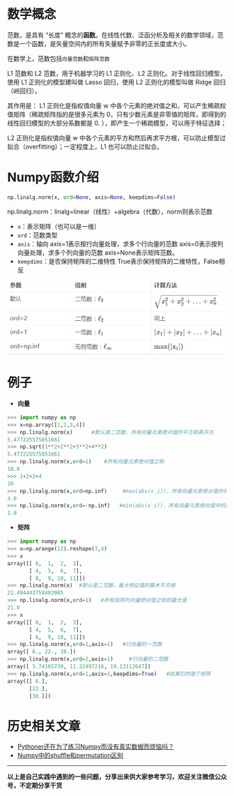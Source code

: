 # 数学概念
范数，是具有 “长度” 概念的**函数**。在线性代数、泛函分析及相关的数学领域，范数是一个函数，是矢量空间内的所有矢量赋予非零的正长度或大小。

在数学上，范数包括`向量范数`和`矩阵范数`

L1 范数和 L2 范数，用于机器学习的 L1 正则化、L2 正则化。对于线性回归模型，使用 L1 正则化的模型建叫做 Lasso 回归，使用 L2 正则化的模型叫做 Ridge 回归（岭回归）。

其作用是：
L1 正则化是指权值向量 w 中各个元素的绝对值之和，可以产生稀疏权值矩阵（稀疏矩阵指的是很多元素为 0，只有少数元素是非零值的矩阵，即得到的线性回归模型的大部分系数都是 0. ），即产生一个稀疏模型，可以用于特征选择；

L2 正则化是指权值向量 w 中各个元素的平方和然后再求平方根，可以防止模型过拟合（overfitting）；一定程度上，L1 也可以防止过拟合。
# Numpy函数介绍
```python
np.linalg.norm(x, ord=None, axis=None, keepdims=False)
```
np.linalg.norm：linalg=linear（线性）+algebra（代数），norm则表示范数

- `x`：表示矩阵（也可以是一维）
- `ord`：范数类型
- `axis`：轴向
axis=1表示按行向量处理，求多个行向量的范数
axis=0表示按列向量处理，求多个列向量的范数
axis=None表示矩阵范数。
- `keepdims`：是否保持矩阵的二维特性
True表示保持矩阵的二维特性，False相反

![范数](./images/6641583-695708a23e80c229.webp)

# 例子
- **向量**
```python
>>> import numpy as np
>>> x=np.array([1,2,3,4])
>>> np.linalg.norm(x)      #默认是二范数，所有向量元素绝对值的平方和再开方
5.477225575051661
>>> np.sqrt(1**2+2**2+3**2+4**2)
5.477225575051661
>>> np.linalg.norm(x,ord=1)    #所有向量元素绝对值之和
10.0
>>> 1+2+3+4
10
>>> np.linalg.norm(x,ord=np.inf)     #max(abs(x_i))，所有向量元素绝对值中的最大值
4.0
>>> np.linalg.norm(x,ord=-np.inf)   #min(abs(x_i))，所有向量元素绝对值中的最小值
1.0
```
- **矩阵**
```python
>>> import numpy as np
>>> x=np.arange(12).reshape(3,4)
>>> x
array([[ 0,  1,  2,  3],
       [ 4,  5,  6,  7],
       [ 8,  9, 10, 11]])
>>> np.linalg.norm(x)  #默认是二范数，最大特征值的算术平方根
22.494443758403985
>>> np.linalg.norm(x,ord=1)   #所有矩阵列向量绝对值之和的最大值
21.0
>>> x
array([[ 0,  1,  2,  3],
       [ 4,  5,  6,  7],
       [ 8,  9, 10, 11]])
>>> np.linalg.norm(x,ord=1,axis=1)   #行向量的一范数
array([ 6., 22., 38.])
>>> np.linalg.norm(x,ord=2,axis=1)     #行向量的二范数
array([ 3.74165739, 11.22497216, 19.13112647])
>>> np.linalg.norm(x,ord=1,axis=1,keepdims=True)   #结果仍然是个矩阵
array([[ 6.],
       [22.],
       [38.]])
```
# 历史相关文章
- [Pythoner还在为了练习Numpy而没有真实数据而烦恼吗？](./Pythonner还在为了练习Numpy而没有真实数据而烦恼吗？.md)
- [Numpy中的shuffle和permutation区别](./Numpy中的shuffle和permutation区别.md)

**************************************************************************
**以上是自己实践中遇到的一些问题，分享出来供大家参考学习，欢迎关注微信公众号，不定期分享干货**
